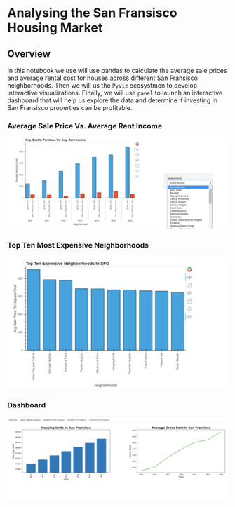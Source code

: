 # Analysing the San Fransisco Housing Market
## Overview
In this notebook we use will use pandas to calculate the average sale prices and average rental cost for houses across different San Fransisco neighborhoods. Then we will us the `PyViz` ecosystmen to develop interactive visualizations. Finally, we will use `panel` to launch an interactive dashboard that will help us explore the data and determine if investing in San Fransisco properties can be profitable. 

### Average Sale Price Vs. Average Rent Income

![first_image](images/purchase_cost_vs_rent_income.png)


### Top Ten Most Expensive Neighborhoods

![second_image](images/most_expensive_areas.png)

### Dashboard

![third_image](images/dashboard.png)
